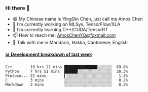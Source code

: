 ### Hi there 👋
- 😄 My Chinese name is YingQin Chen, just call me Amos Chen
- 🔭 I’m currently working on MLSys, TensorFlow/XLA
- 🌱 I’m currently learning C++/CUDA/TensorRT
- 📫 How to reach me: AmosChenYQ@foxmail.com
- 💬 Talk with me in Mandarin, Hakka, Cantonese, English

<!-- waka-box start -->
#### <a href="https://gist.github.com/becb911736b10de673d72f2a472b1e52" target="_blank">📊 Development breakdown of last week</a>
```text
C++        19 hrs 21 mins ██████████████▋░░░░░░  69.8%
Python     7 hrs 51 mins  █████▉░░░░░░░░░░░░░░░  28.3%
Protoco... 22 mins        ▎░░░░░░░░░░░░░░░░░░░░   1.3%
C          3 mins         ░░░░░░░░░░░░░░░░░░░░░   0.2%
Markdown   3 mins         ░░░░░░░░░░░░░░░░░░░░░   0.2%
```
<!-- waka-box end -->


<!--
**AmosChenYQ/AmosChenYQ** is a ✨ _special_ ✨ repository because its `README.md` (this file) appears on your GitHub profile.

Here are some ideas to get you started:

- 🔭 I’m currently working on 
- 🌱 I’m currently learning ...
- 👯 I’m looking to collaborate on ...
- 🤔 I’m looking for help with ...
- 📫 How to reach me: AmosChenYQ@foxmail.com
- 😄 Pronouns: ...
- ⚡ Fun fact: ...
-->
